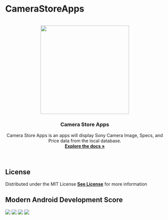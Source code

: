 # CameraStoreApps
<!-- PROJECT LOGO -->
<p align="center">
  <br>
  <img  width="280px" src="https://github.com/mas-diq/StoreCameraApps/blob/master/app/src/main/res/drawable/camera.png" />
  <h3 align="center">Camera Store Apps</h3>
  <p align="center">
   Camera Store Apps is an apps will display Sony Camera Image, Specs, and Price data from the local database.
    <br />
    <a href="https://github.com/mas-diq/CameraStoreApps"><strong>Explore the docs »</strong></a>
  </p>
</p>
<br>

## License
<p align="left">
  Distributed under the MIT License
<a href="https://github.com/mas-diq/CameraStoreApps/blob/master/LICENSE"><strong>See License</strong></a> 
  for more information
</p>

## Modern Android Development Score
<!-- MAD Score -->
 <img src="https://github.com/mas-diq/StoreCameraApps/blob/master/summary.png" />
 <img src="https://github.com/mas-diq/StoreCameraApps/blob/master/kotlin.png" />
 <img src="https://github.com/mas-diq/StoreCameraApps/blob/master/studio.png" />
 <img src="https://github.com/mas-diq/StoreCameraApps/blob/master/jetpack.png" />
